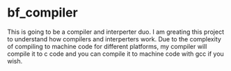 # bf_compiler
This is going to be a compiler and interperter duo. I am greating this project to understand how compilers and interperters work. Due to the complexity of compiling to machine code for different platforms, my compiler will compile it to c code and you can compile it to machine code with gcc if you wish.
